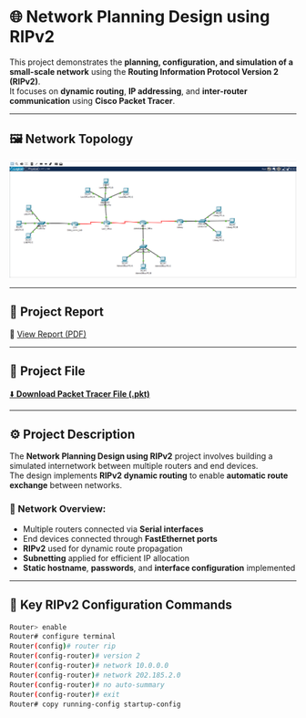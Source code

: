 # 🌐 Network Planning Design using RIPv2

This project demonstrates the **planning, configuration, and simulation of a small-scale network** using the **Routing Information Protocol Version 2 (RIPv2)**.  
It focuses on **dynamic routing**, **IP addressing**, and **inter-router communication** using **Cisco Packet Tracer**.

---

## 🖼️ Network Topology
<p align="center">
  <img src="Network_Planning_Design_RIPv2.png" alt="Network Planning Design RIPv2 Topology" width="550"/>
</p>


---

## 📄 Project Report
📘 [View Report (PDF)](Network_Planning_Design_RIPv2_Report.pdf)

---

## 💾 Project File
[⬇️ **Download Packet Tracer File (.pkt)**](Network_Planning_Design_RIPv2.pkt)

---

## ⚙️ Project Description

The **Network Planning Design using RIPv2** project involves building a simulated internetwork between multiple routers and end devices.  
The design implements **RIPv2 dynamic routing** to enable **automatic route exchange** between networks.

### 🧩 Network Overview:
- Multiple routers connected via **Serial interfaces**
- End devices connected through **FastEthernet ports**
- **RIPv2** used for dynamic route propagation
- **Subnetting** applied for efficient IP allocation
- **Static hostname**, **passwords**, and **interface configuration** implemented

---

## 🧠 Key RIPv2 Configuration Commands

```bash
Router> enable
Router# configure terminal
Router(config)# router rip
Router(config-router)# version 2
Router(config-router)# network 10.0.0.0
Router(config-router)# network 202.185.2.0
Router(config-router)# no auto-summary
Router(config-router)# exit
Router# copy running-config startup-config
